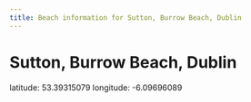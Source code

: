 ```yaml
---
title: Beach information for Sutton, Burrow Beach, Dublin
---
```

# Sutton, Burrow Beach, Dublin 

<div class="location-info">latitude: 53.39315079 longitude: -6.09696089</div>
<div id="met-eireann-warnings" onload="get_met_eireann_warnings(EI07)"></div>
<div></div>